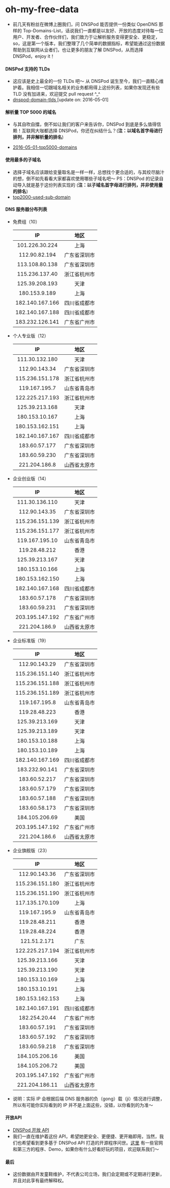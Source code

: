 # oh-my-free-data
- 前几天有粉丝在微博上圈我们，问 DNSPod 能否提供一份类似 OpenDNS 那样的 Top-Domains-List，话说我们一直都是以友好、开放的态度对待每一位用户、开发者、合作伙伴们，我们致力于让解析服务变得更安全、更稳定，so，这是第一个版本，我们整理了几个简单的数据指标，希望能通过这份数据帮助到互联网从业者们，也让更多的朋友了解 DNSPod，从而选择 DNSPod，enjoy it！


#### DNSPod 支持的 TLDs
- 这应该是史上最全的一份 TLDs 吧～ 从 DNSPod 诞生至今，我们一直精心维护着。我相信一切跟域名相关的业务都用得上这份列表，如果你发现还有些 TLD 没有加进来，欢迎提交 pull request  ^_^
- [dnspod-domain-tlds ](/src/dnspod-tlds.txt)  [update on: 2016-05-01]


#### 解析量 TOP 5000 的域名
- 与其自吹自擂，倒不如让我们的客户来告诉你，DNSPod 到底是多么值得信赖！互联网大咖都选择 DNSPod，你还在纠结什么？(**注：以域名首字母进行排列，并非解析量的排名**)

- [2016-05-01-top5000-domains](/src/dnspod-top5000-domains-20160501.txt)


#### 使用最多的子域名
- 选择子域名应该跟给变量取名是一样一样，总想找个更合适的，与其绞尽脑汁的想，倒不如先看看大家都喜欢使用哪些子域名吧～ PS：DNSPod 的记录自动导入就是基于这份列表实现的 (**注：以子域名首字母进行排列，并非使用量的排名**)
- [top2000-used-sub-domain](/src/dnspod-top2000-sub-domains.txt)


#### DNS 服务器分布列表

- 免费组（10）

    | IP                | 地区              |
    |:---------------:  |:---------------:  |
    | 101.226.30.224    |   上海            |
    | 112.90.82.194     |   广东省深圳市    |
    | 113.108.80.138    |   广东省深圳市    |
    | 115.236.137.40    |   浙江省杭州市    |
    | 125.39.208.193    |   天津            |
    | 180.153.9.189     |   上海            |
    | 182.140.167.166   |   四川省成都市    |
    | 182.140.167.188   |   四川省成都市    |
    | 183.232.126.141   |   广东省广州市    |

- 个人专业版（12）

    | IP                | 地区              |
    |:---------------:  |:---------------:  |
    | 111.30.132.180    |    天津           |
    | 112.90.143.34     |    广东省深圳市   |
    | 115.236.151.178   |    浙江省杭州市   |
    | 119.167.195.7     |    山东省青岛市   |
    | 122.225.217.193   |    浙江省杭州市   |
    | 125.39.213.168    |    天津           |
    | 180.153.10.167    |    上海           |
    | 180.153.162.151   |    上海           |
    | 182.140.167.167   |    四川省成都市   |
    | 183.60.57.177     |    广东省深圳市   |
    | 183.60.59.230     |    广东省深圳市   |
    | 221.204.186.8     |    山西省太原市   |

- 企业创业版（14）

    | IP                | 地区              |
    |:---------------:  |:---------------:  |
    | 111.30.136.110    |    天津           |
    | 112.90.143.35     |    广东省深圳市   |
    | 115.236.151.139   |    浙江省杭州市   |
    | 115.236.151.177   |    浙江省杭州市   |
    | 119.167.195.10    |    山东省青岛市   |
    | 119.28.48.212     |    香港           |
    | 125.39.213.167    |    天津           |
    | 180.153.10.166    |    上海           |
    | 180.153.162.150   |    上海           |
    | 182.140.167.168   |    四川省成都市   |
    | 183.60.57.178     |    广东省深圳市   |
    | 183.60.59.231     |    广东省深圳市   |
    | 203.195.147.192   |    广东省广州市   |
    | 221.204.186.9     |    山西省太原市   |

- 企业标准版（19）

    | IP                | 地区              |
    |:---------------:  |:---------------:  |
    | 112.90.143.29     |    广东省深圳市   |
    | 115.236.151.140   |    浙江省杭州市   |
    | 115.236.151.188   |    浙江省杭州市   |
    | 115.236.151.189   |    浙江省杭州市   |
    | 119.167.195.8     |    山东省青岛市   |
    | 119.28.48.223     |    香港           |
    | 125.39.213.169    |    天津           |
    | 125.39.213.189    |    天津           |
    | 180.153.10.188    |    上海           |
    | 180.153.10.189    |    上海           |
    | 182.140.167.169   |    四川省成都市   |
    | 183.232.90.141    |    广东省深圳市   |
    | 183.60.52.217     |    广东省深圳市   |
    | 183.60.57.179     |    广东省深圳市   |
    | 183.60.57.188     |    广东省深圳市   |
    | 183.60.58.173     |    广东省深圳市   |
    | 184.105.206.69    |    美国           |
    | 203.195.147.192   |    广东省广州市   |
    | 221.204.186.6     |    山西省太原市   |

- 企业旗舰版（23）

    | IP                | 地区              |
    |:---------------:  |:---------------:  |
    | 112.90.143.36     |    广东省深圳市   |
    | 115.236.151.180   |    浙江省杭州市   |
    | 115.236.151.190   |    浙江省杭州市   |
    | 117.135.170.109   |    上海           |
    | 119.167.195.9     |    山东省青岛市   |
    | 119.28.48.211     |    香港           |
    | 119.28.48.224     |    香港           |
    | 121.51.2.171      |    广东           |
    | 122.225.217.194   |    浙江省杭州市   |
    | 125.39.213.166    |    天津           |
    | 125.39.213.190    |    天津           |
    | 180.153.10.169    |    上海           |
    | 180.153.10.191    |    上海           |
    | 180.153.162.153   |    上海           |
    | 182.140.167.191   |    四川省成都市   |
    | 182.254.20.44     |    广东省广州市   |
    | 183.60.57.191     |    广东省深圳市   |
    | 183.60.57.192     |    广东省深圳市   |
    | 183.60.59.218     |    广东省深圳市   |
    | 184.105.206.16    |    美国           |
    | 184.105.206.72    |    美国           |
    | 203.195.147.192   |    广东省广州市   |
    | 221.204.186.11    |    山西省太原市   |

- 说明：实际 IP 会根据后端 DNS 服务器的负（gong）载（ji）情况进行调整，所以有可能你实际看到的 IP 并不是上面这些，没错，以你看到的为准～


#### 开放API
- [DNSPod 开放 API](https://www.dnspod.cn/docs/index.html)
- 我们一直在维护着这份 API，希望她更安全、更便捷、更开箱即用，当然，我们也希望看到更多基于 DNSPod API 打造的开源程序问世。[这里](https://support.dnspod.cn/support/api) 有一些官网和第三方的程序、Demo，如果你有什么好看好玩的项目，欢迎联系我们～


#### 最后
- 这份数据由开发童鞋维护，不代表公司立场，我们会定期或不定期进行更新，并且对此享有最终解释权。
